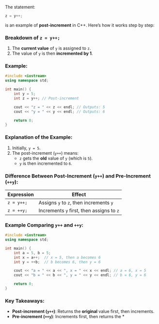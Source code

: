 The statement:

```cpp
z = y++;
```

is an example of **post-increment** in C++. Here’s how it works step by step:

### **Breakdown of `z = y++;`**
1. The **current value** of `y` is assigned to `z`.
2. The value of `y` is then **incremented by 1**.

### **Example:**
```cpp
#include <iostream>
using namespace std;

int main() {
    int y = 5;
    int z = y++; // Post-increment

    cout << "z = " << z << endl; // Outputs: 5
    cout << "y = " << y << endl; // Outputs: 6

    return 0;
}
```

### **Explanation of the Example:**
1. Initially, `y = 5`.
2. The post-increment (`y++`) means:
   - `z` gets the **old** value of `y` (which is `5`).
   - `y` is then incremented to `6`.

### **Difference Between Post-Increment (`y++`) and Pre-Increment (`++y`):**
| Expression  | Effect |
|-------------|--------|
| `z = y++;`  | Assigns `y` to `z`, then increments `y` |
| `z = ++y;`  | Increments `y` first, then assigns to `z` |

### **Example Comparing `y++` and `++y`:**
```cpp
#include <iostream>
using namespace std;

int main() {
    int a = 5, b = 5;
    int x = a++;  // x = 5, then a becomes 6
    int y = ++b;  // b becomes 6, then y = 6

    cout << "a = " << a << ", x = " << x << endl; // a = 6, x = 5
    cout << "b = " << b << ", y = " << y << endl; // b = 6, y = 6

    return 0;
}
```

### **Key Takeaways:**
- **Post-increment (`y++`)**: Returns the **original** value first, then increments.
- **Pre-increment (`++y`)**: Increments first, then returns the *
